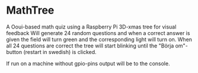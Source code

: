 # MathTree
A Ooui-based math quiz using a Raspberry Pi 3D-xmas tree for visual feedback
Will generate 24 random questions and when a correct answer is given the field will turn green and the corresponding light will turn on.
When all 24 questions are correct the tree will start blinking until the "Börja om"-button (restart in swedish) is clicked.

If run on a machine without gpio-pins output will be to the console.
